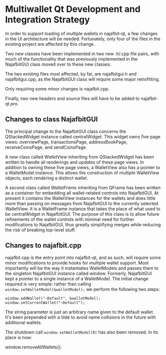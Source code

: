 Multiwallet Qt Development and Integration Strategy
===================================================

In order to support loading of multiple wallets in najafbit-qt, a few changes in the UI architecture will be needed.
Fortunately, only four of the files in the existing project are affected by this change.

Two new classes have been implemented in two new .h/.cpp file pairs, with much of the functionality that was previously
implemented in the NajafbitGUI class moved over to these new classes.

The two existing files most affected, by far, are najafbitgui.h and najafbitgui.cpp, as the NajafbitGUI class will require
some major retrofitting.

Only requiring some minor changes is najafbit.cpp.

Finally, two new headers and source files will have to be added to najafbit-qt.pro.

Changes to class NajafbitGUI
---------------------------
The principal change to the NajafbitGUI class concerns the QStackedWidget instance called centralWidget.
This widget owns five page views: overviewPage, transactionsPage, addressBookPage, receiveCoinsPage, and sendCoinsPage.

A new class called *WalletView* inheriting from QStackedWidget has been written to handle all renderings and updates of
these page views. In addition to owning these five page views, a WalletView also has a pointer to a WalletModel instance.
This allows the construction of multiple WalletView objects, each rendering a distinct wallet.

A second class called *WalletFrame* inheriting from QFrame has been written as a container for embedding all wallet-related
controls into NajafbitGUI. At present it contains the WalletView instances for the wallets and does little more than passing on messages
from NajafbitGUI to the currently selected WalletView. It is a WalletFrame instance
that takes the place of what used to be centralWidget in NajafbitGUI. The purpose of this class is to allow future
refinements of the wallet controls with minimal need for further modifications to NajafbitGUI, thus greatly simplifying
merges while reducing the risk of breaking top-level stuff.

Changes to najafbit.cpp
----------------------
najafbit.cpp is the entry point into najafbit-qt, and as such, will require some minor modifications to provide hooks for
multiple wallet support. Most importantly will be the way it instantiates WalletModels and passes them to the
singleton NajafbitGUI instance called window. Formerly, NajafbitGUI kept a pointer to a single instance of a WalletModel.
The initial change required is very simple: rather than calling `window.setWalletModel(&walletModel);` we perform the
following two steps:

	window.addWallet("~Default", &walletModel);
	window.setCurrentWallet("~Default");

The string parameter is just an arbitrary name given to the default wallet. It's been prepended with a tilde to avoid name collisions in the future with additional wallets.

The shutdown call `window.setWalletModel(0)` has also been removed. In its place is now:

window.removeAllWallets();
